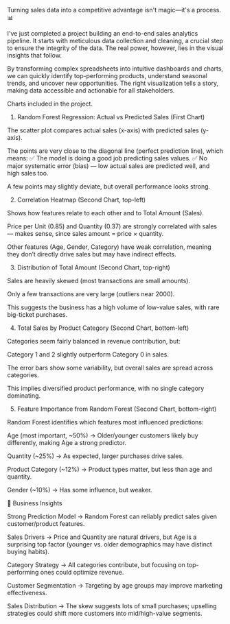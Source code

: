 Turning sales data into a competitive advantage isn't magic—it's a process. 📊

I've just completed a project building an end-to-end sales analytics pipeline. It starts with meticulous data collection and cleaning, a crucial step to ensure the integrity of the data. The real power, however, lies in the visual insights that follow.

By transforming complex spreadsheets into intuitive dashboards and charts, we can quickly identify top-performing products, understand seasonal trends, and uncover new opportunities. The right visualization tells a story, making data accessible and actionable for all stakeholders.


Charts included in the project.
1. Random Forest Regression: Actual vs Predicted Sales (First Chart)

The scatter plot compares actual sales (x-axis) with predicted sales (y-axis).

The points are very close to the diagonal line (perfect prediction line), which means:
✅ The model is doing a good job predicting sales values.
✅ No major systematic error (bias) — low actual sales are predicted well, and high sales too.

A few points may slightly deviate, but overall performance looks strong.

2. Correlation Heatmap (Second Chart, top-left)

Shows how features relate to each other and to Total Amount (Sales).

Price per Unit (0.85) and Quantity (0.37) are strongly correlated with sales — makes sense, since sales amount = price × quantity.

Other features (Age, Gender, Category) have weak correlation, meaning they don’t directly drive sales but may have indirect effects.

3. Distribution of Total Amount (Second Chart, top-right)

Sales are heavily skewed (most transactions are small amounts).

Only a few transactions are very large (outliers near 2000).

This suggests the business has a high volume of low-value sales, with rare big-ticket purchases.

4. Total Sales by Product Category (Second Chart, bottom-left)

Categories seem fairly balanced in revenue contribution, but:

Category 1 and 2 slightly outperform Category 0 in sales.

The error bars show some variability, but overall sales are spread across categories.

This implies diversified product performance, with no single category dominating.

5. Feature Importance from Random Forest (Second Chart, bottom-right)

Random Forest identifies which features most influenced predictions:

Age (most important, ~50%) → Older/younger customers likely buy differently, making Age a strong predictor.

Quantity (~25%) → As expected, larger purchases drive sales.

Product Category (~12%) → Product types matter, but less than age and quantity.

Gender (~10%) → Has some influence, but weaker.

📌 Business Insights

Strong Prediction Model → Random Forest can reliably predict sales given customer/product features.

Sales Drivers → Price and Quantity are natural drivers, but Age is a surprising top factor (younger vs. older demographics may have distinct buying habits).

Category Strategy → All categories contribute, but focusing on top-performing ones could optimize revenue.

Customer Segmentation → Targeting by age groups may improve marketing effectiveness.

Sales Distribution → The skew suggests lots of small purchases; upselling strategies could shift more customers into mid/high-value segments.
